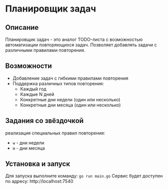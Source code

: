 # Планировщик задач

## Описание
Планировщик задач - это аналог TODO-листа с возможностью автоматизации повторяющихся задач. Позволяет добавлять задачи с различными правилами повторения.

## Возможности
- Добавление задач с гибкими правилами повторения
- Поддержка различных типов повторения:
  - Каждый год
  - Каждые N дней
  - Конкретные дни недели (один или несколько)
  - Конкретные дни месяца (один или несколько)

## Задания со звёздочкой 
реализация специальных правил повторения:
- `w` - дни недели
- `m` - дни месяца

## Установка и запуск
Для запуска выполните команду:
`go run main.go`
Сервис будет доступен по адресу: http://localhost:7540
